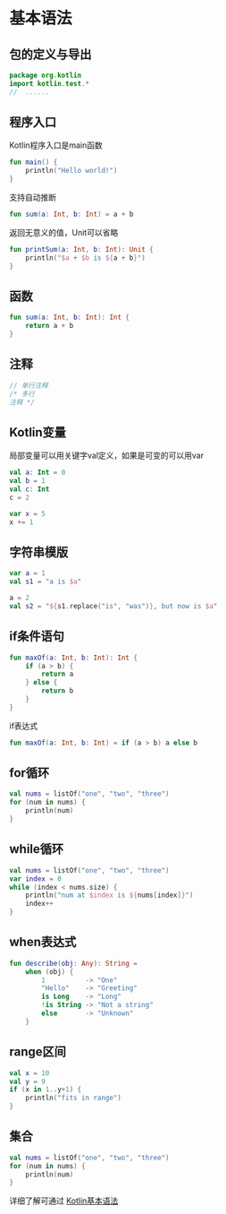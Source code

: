 # 基本语法
## 包的定义与导出
```kotlin
package org.kotlin
import kotlin.test.*
//  ......
```
## 程序入口
Kotlin程序入口是main函数
```kotlin
fun main() {
    println("Hello world!")
}
```
支持自动推断
```kotlin
fun sum(a: Int, b: Int) = a + b
```
返回无意义的值，Unit可以省略
```kotlin
fun printSum(a: Int, b: Int): Unit {
    println("$a + $b is ${a + b}")
}
```
## 函数
```kotlin
fun sum(a: Int, b: Int): Int {
    return a + b
}
```
## 注释
```kotlin
// 单行注释
/* 多行
注释 */
```
## Kotlin变量
局部变量可以用关键字val定义，如果是可变的可以用var
```kotlin
val a: Int = 0
val b = 1
val c: Int
c = 2
```
```kotlin
var x = 5
x += 1
```
## 字符串模版
```kotlin
var a = 1
val s1 = "a is $a" 

a = 2
val s2 = "${s1.replace("is", "was")}, but now is $a"
```
## if条件语句
```kotlin
fun maxOf(a: Int, b: Int): Int {
    if (a > b) {
        return a
    } else {
        return b
    }
}
```
if表达式
```kotlin
fun maxOf(a: Int, b: Int) = if (a > b) a else b
```
## for循环
```kotlin
val nums = listOf("one", "two", "three")
for (num in nums) {
    println(num)
}
```
## while循环
```kotlin
val nums = listOf("one", "two", "three")
var index = 0
while (index < nums.size) {
    println("num at $index is ${nums[index]}")
    index++
}
```
## when表达式
```kotlin
fun describe(obj: Any): String =
    when (obj) {
        1          -> "One"
        "Hello"    -> "Greeting"
        is Long    -> "Long"
        !is String -> "Not a string"
        else       -> "Unknown"
    }
```
## range区间
```kotlin
val x = 10
val y = 9
if (x in 1..y+1) {
    println("fits in range")
}
```
## 集合
```kotlin
val nums = listOf("one", "two", "three")
for (num in nums) {
    println(num)
}
```

详细了解可通过 [Kotlin基本语法](https://kotlinlang.org/docs/basic-syntax.html)